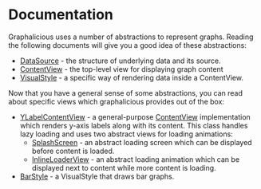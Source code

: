 # Documentation

Graphalicious uses a number of abstractions to represent graphs. Reading the following documents will give you a good idea of these abstractions:

 * [DataSource](DataSource.md) - the structure of underlying data and its source.
 * [ContentView](ContentView/ContentView.md) - the top-level view for displaying graph content
 * [VisualStyle](VisualStyle/VisualStyle.md) - a specific way of rendering data inside a ContentView.

Now that you have a general sense of some abstractions, you can read about specific views which graphalicious provides out of the box:

 * [YLabelContentView](ContentView/YLabelContentView.md) - a general-purpose [ContentView](ContentView/ContentView.md) implementation which renders y-axis labels along with its content. This class handles lazy loading and uses two abstract views for loading animations:
   * [SplashScreen](ContentView/SplashScreen.md) - an abstract loading screen which can be displayed before content is loaded.
   * [InlineLoaderView](ContentView/InlineLoaderView.md) - an abstract loading animation which can be displayed next to content while more content is loading.
 * [BarStyle](VisualStyle/BarStyle.md) - a VisualStyle that draws bar graphs.
